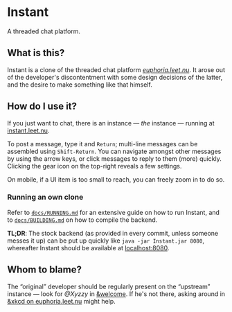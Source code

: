 # Instant

A threaded chat platform.

## What is this?

Instant is a clone of the threaded chat platform
[*euphoria.leet.nu*](https://euphoria.leet.nu/). It arose out of the developer's
discontentment with some design decisions of the latter, and the desire to
make something like that himself.

## How do I use it?

If you just want to chat, there is an instance — *the* instance — running at
[instant.leet.nu](https://instant.leet.nu).

To post a message, type it and `Return`; multi-line messages can be assembled
using `Shift-Return`. You can navigate amongst other messages by using the
arrow keys, or click messages to reply to them (more) quickly. Clicking the
gear icon on the top-right reveals a few settings.

On mobile, if a UI item is too small to reach, you can freely zoom in to do
so.

### Running an own clone

Refer to [`docs/RUNNING.md`](docs/RUNNING.md) for an extensive guide on how
to run Instant, and to [`docs/BUILDING.md`](docs/BUILDING.md) on how to
compile the backend.

**TL;DR**: The stock backend (as provided in every commit, unless someone
messes it up) can be put up quickly like `java -jar Instant.jar 8080`,
whereafter Instant should be available at
[localhost:8080](http://localhost:8080/).

## Whom to blame?

The “original” developer should be regularly present on the “upstream”
instance — look for *@Xyzzy* in
[&welcome](https://instant.leet.nu/room/welcome/). If he's not there, asking
around in [&xkcd on euphoria.leet.nu](https://euphoria.leet.nu/room/xkcd/)
might help.
